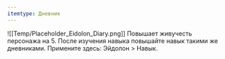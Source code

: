 ```yaml
---
itemtype: Дневник
---
```

![[Temp/Placeholder_Eidolon_Diary.png]]
Повышает живучесть персонажа на 5. После изучения навыка повышайте навык такими же дневниками. Примените здесь: Эйдолон > Навык.
